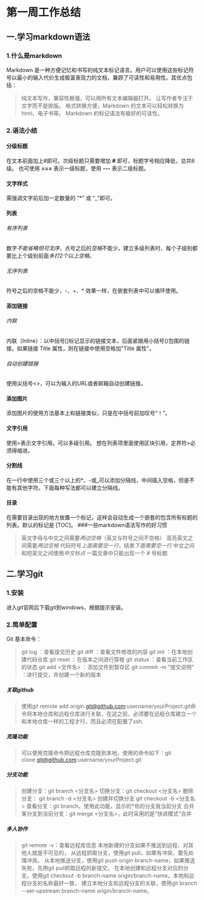 # 第一周工作总结
## 一.学习markdown语法
### 1.什么是markdown
Markdown 是一种方便记忆和书写的纯文本标记语言。用户可以使用这些标记符号以最小的输入代价生成极富表现力的文档，兼顾了可读性和易用性。其优点包括：
>纯文本写作，兼容性极强，可以用所有文本编辑器打开。
让写作者专注于文字而不是排版。
格式转换方便，Markdown 的文本可以轻松转换为 html、电子书等。
Markdown 的标记语法有极好的可读性。
### 2.语法小结
#### 分级标题
在文本前面加上#即可。次级标题只需要增加 **#** 即可，标题字号相应降低，总共6级。
也可使用 **===** 表示一级标题，使用 **---** 表示二级标题。
#### 文字样式
需强调文字前后加一定数量的 “*” 或 “_”即可。
#### 列表
###### 有序列表
数字*不能省略但可无序*，点号之后的*空格*不能少。建立多级列表时，每个子级别都要比上个级别前面*多打2个以上空格*。
###### 无序列表
符号之后的空格不能少，-、+、* 效果一样，在嵌套列表中可以循环使用。
#### 添加链接
###### 内联
内联（Inline）：以中括号[]标记显示的链接文本，后面紧跟用小括号()包围的链接。如果链接 Title 属性，则在链接中使用空格加"Title 属性"。
###### 自动创建链接
使用尖括号<>，可以为输入的URL或者邮箱自动创建链接。
#### 添加图片
添加图片的使用方法基本上和链接类似，只是在中括号前加叹号“！”。
#### 文字引用
使用>表示文字引用。可以多级引用。
想在列表项里面使用区块引用，定界符>必须得缩进。
#### 分割线
在一行中使用三个或三个以上的*、-或_可以添加分隔线，中间插入空格，但是不能有其他字符。下面每种写法都可以建立分隔线。
#### 目录
在需要目录出现的地方放置一个标记，这样会自动生成一个嵌套的包含所有标题的列表。默认的标记是 [TOC]。
###一些markdown语法写作的好习惯
>英文字母与中文之间需要*两边空格*（英文与符号之间不空格）
高亮英文之间需要*两边空格*
代码符号*上面需要空一行*，结束*下面需要空一行*
中文之间和短英文之间使用*中文标点*
一篇文章中只能出现一个 # 号标题
## 二.学习git
### 1.安装
进入git官网后下载git到windows，根据提示安装。
### 2.简单配置
Git 基本命令：
>git log ：查看提交历史
git diff ：查看文件修改的内容
git init ：在本地创建代码仓库
git reset ：在版本之间进行穿梭
git status ：查看当前工作区的状态
git add <文件名> ：添加文件到暂存区
git commit -m "提交说明" ：进行提交，并创建一个新的版本
##### 关联github
>使用git remote add origin [git@github.com](https://link.jianshu.com/?t=mailto:git@github.com):username/yourProject.git命令将本地仓库和远程仓库进行关联，在这之前，必须要在远程仓库建立一个和本地仓库一样的工程才行，而且必须在配置了ssh.
##### 克隆功能
>可以使用克隆命令把远程仓库克隆到本地，使用的命令如下：git clone [git@github.com](https://link.jianshu.com/?t=mailto:git@github.com):username/yourProject.git
##### 分支功能
>创建分支：git branch <分支名>
切换分支：git checkout <分支名>
删除分支： git branch -d <分支名>
创建并切换分支 git checkout -b <分支名>
查看分支：git branch，使用此功能，显示的*号的分支我当前分支
>合并某分支到当前分支：git merge <分支名>，此时采用的是"快进模式"合并
##### 多人协作
>git remote -v：查看远程库信息
>本地新建的分支如果不推送到远程，对其他人就是不可见的，
从远程抓取分支，使用git pull，如果有冲突，要先处理冲突。
从本地推送分支，使用git push origin branch-name，如果推送失败，先用git pull抓取远程的新提交，
在本地创建和远程分支对应的分支，使用git checkout -b branch-name origin/branch-name，本地和远程分支的名称最好一致，
建立本地分支和远程分支的关联，使用git branch --set-upstream branch-name origin/branch-name。

